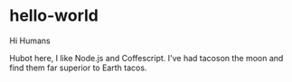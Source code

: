 # hello-world

Hi Humans

Hubot here, I like Node.js and Coffescript.
I've had tacoson the moon and find them far superior to Earth tacos.
